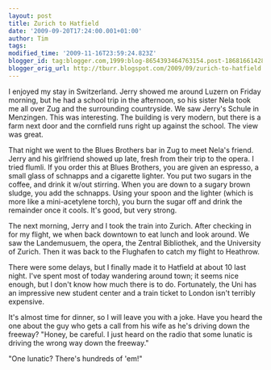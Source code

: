 ```yaml
---
layout: post
title: Zurich to Hatfield
date: '2009-09-20T17:24:00.001+01:00'
author: Tim
tags: 
modified_time: '2009-11-16T23:59:24.823Z'
blogger_id: tag:blogger.com,1999:blog-8654393464763154.post-1868166142880876336
blogger_orig_url: http://tburr.blogspot.com/2009/09/zurich-to-hatfield.html
---
```


I enjoyed my stay in Switzerland. Jerry showed me around Luzern on Friday morning, but he had a school trip in the afternoon, so his sister Nela took me all over Zug and the surrounding countryside. We saw Jerry's Schule in Menzingen. This was interesting. The building is very modern, but there is a farm next door and the cornfield runs right up against the school. The view was great.

That night we went to the Blues Brothers bar in Zug to meet Nela's friend. Jerry and his girlfriend showed up late, fresh from their trip to the opera. I tried flumli. If you order this at Blues Brothers, you are given an espresso, a small glass of schnapps and a cigarette lighter. You put two sugars in the coffee, and drink it w/out stirring. When you are down to a sugary brown sludge, you add the schnapps. Using your spoon and the lighter (which is more like a mini-acetylene torch), you burn the sugar off and drink the remainder once it cools. It's good, but very strong.

The next morning, Jerry and I took the train into Zurich. After checking in for my flight, we when back downtown to eat lunch and look around. We saw the Landemusuem, the opera, the  Zentral Bibliothek, and the University of Zurich. Then it was back to the Flughafen to catch my flight to Heathrow.

There were some delays, but I finally made it to Hatfield at about 10 last night. I've spent most of today wandering around town; it seems nice enough, but I don't know how much there is to do. Fortunately, the Uni has an impressive new student center and a train ticket to London isn't terribly expensive. 

It's almost time for dinner, so I will leave you with a joke. Have you heard the one about the guy who gets a call from his wife as he's driving down the freeway? "Honey, be careful. I just heard on the radio that some lunatic is driving the wrong way down the freeway." 

"One lunatic? There's hundreds of 'em!"
